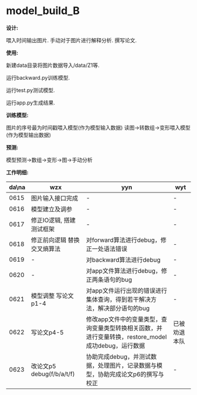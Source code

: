﻿# model_build_B

**设计:**

喂入时间输出图片. 手动对于图片进行解释分析. 撰写论文.

**使用:**

新建data目录将图片数据导入/data/Z1等.

运行backward.py训练模型.

运行test.py测试模型.

运行app.py生成结果.

**训练模型:**

图片的序号最为时间戳喂入模型(作为模型输入数据)
读图->转数组->变形喂入模型(作为模型输出数据)

**预测:**

模型预测->数组->变形->图->手动分析

**工作明细:**

da\na|          wzx          |          yyn          |          wyt          
----|-----------------------|-----------------------|-----------------------
0615|   图片输入接口完成   |             -             |             -             
0616|     模型建立及调参    |             -             |             -             
0617|修正IO逻辑, 搭建测试框架|             -             |             -             
0618|修正前向逻辑 替换交叉熵算法|对forward算法进行debug，修正一处语法错误|             -             
0619|          -          |对backward算法进行debug|             -          
0620|          -          |对app文件算法进行debug，修正两条语句的bug|             -       
0621|模型调整 写论文p1-4|对app文件运行出现的错误进行集体查询，得到若干解决方法，解决部分语句的bug|             -          
0622|写论文p4-5|修改app文件中的变量类型，查询变量类型转换相关函数，并进行变量转换，restore_model成功debug，运行数据|已被劝退本队 
0623|改论文p5 debug(f/b/a/t/f)|协助完成debug，并测试数据，处理图片，记录数据与模型，协助完成论文p6的撰写与校正|             -             